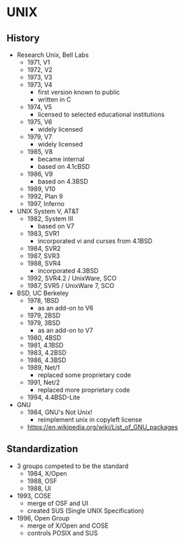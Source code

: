 UNIX
====

## History

- Research Unix, Bell Labs
  - 1971, V1
  - 1972, V2
  - 1973, V3
  - 1973, V4
    - first version known to public
    - written in C
  - 1974, V5
    - licensed to selected educational institutions
  - 1975, V6
    - widely licensed
  - 1979, V7
    - widely licensed
  - 1985, V8
    - became internal
    - based on 4.1cBSD
  - 1986, V9
    - based on 4.3BSD
  - 1989, V10
  - 1992, Plan 9
  - 1997, Inferno
- UNIX System V, AT&T
  - 1982, System III
    - based on V7
  - 1983, SVR1
    - incorporated vi and curses from 4.1BSD
  - 1984, SVR2
  - 1987, SVR3
  - 1988, SVR4
    - incorporated 4.3BSD
  - 1992, SVR4.2 / UnixWare, SCO
  - 1987, SVR5 / UnixWare 7, SCO
- BSD, UC Berkeley
  - 1978, 1BSD
    - as an add-on to V6
  - 1979, 2BSD
  - 1979, 3BSD
    - as an add-on to V7
  - 1980, 4BSD
  - 1981, 4.1BSD
  - 1983, 4.2BSD
  - 1986, 4.3BSD
  - 1989, Net/1
    - replaced some proprietary code
  - 1991, Net/2
    - replaced more proprietary code
  - 1994, 4.4BSD-Lite
- GNU
  - 1984, GNU's Not Unix!
    - reimplement unix in copyleft license
  - <https://en.wikipedia.org/wiki/List_of_GNU_packages>

## Standardization

- 3 groups competed to be the standard
  - 1984, X/Open
  - 1988, OSF
  - 1988, UI
- 1993, COSE
  - merge of OSF and UI
  - created SUS (Single UNIX Specification)
- 1996, Open Group
  - merge of X/Open and COSE
  - controls POSIX and SUS
